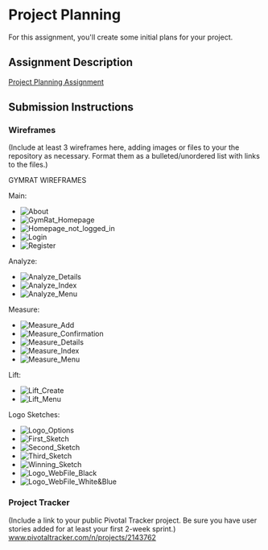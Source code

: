 # Project Planning
For this assignment, you'll create some initial plans for your project.

## Assignment Description
[Project Planning Assignment](https://education.launchcode.org/liftoff/assignments/planning/)

## Submission Instructions

### Wireframes

(Include at least 3 wireframes here, adding images or files to your the repository as necessary. Format them as a bulleted/unordered list with links to the files.)

GYMRAT WIREFRAMES

Main:
* ![About](https://www.dropbox.com/s/ct59qn1wemtra38/About.jpg?dl=0)
* ![GymRat_Homepage](https://www.dropbox.com/s/rtus1a3xlbtff4g/GymRat_Homepage.jpg?raw=1)
* ![Homepage_not_logged_in](https://www.dropbox.com/s/jt8cjwb51m5pmg4/Homepage_not_logged_in.jpg?raw=1)
* ![Login](https://www.dropbox.com/s/wr25k0whpmtn4g3/Login.jpg?raw=1)
* ![Register](https://www.dropbox.com/s/rfkafe3wa47eob7/Register.jpg?raw=1)

Analyze:
* ![Analyze_Details](https://www.dropbox.com/s/ye9953p451lx99p/Analyze_Details.jpg?raw=1)
* ![Analyze_Index](https://www.dropbox.com/s/ghmw46uybfq6gqk/Analyze_Index.jpg?raw=1)
* ![Analyze_Menu](https://www.dropbox.com/s/qacry1260cn5zuu/Analyze_Menu.jpg?raw=1)

Measure:
* ![Measure_Add](https://www.dropbox.com/s/54rbqojo44e2y6n/Measure_Add.jpg?raw=1)
* ![Measure_Confirmation](https://www.dropbox.com/s/9vf9bq8uahdfm55/Measure_Confirmation.jpg?raw=1)
* ![Measure_Details](https://www.dropbox.com/s/ekk8furg8sb5w6t/Measure_Details.jpg?raw=1)
* ![Measure_Index](https://www.dropbox.com/s/rzmd8eiyb67yp15/Measure_Index.jpg?raw=1)
* ![Measure_Menu](https://www.dropbox.com/s/8kyekulisxrrwsr/Measure_Menu.jpg?raw=1)

Lift:
* ![Lift_Create](https://www.dropbox.com/s/ekcmsgn32k6biio/Lift_Create.jpg?raw=1)
* ![Lift_Menu](https://www.dropbox.com/s/ouq0ri7xxolyt0y/Lift_Menu.jpg?raw=1)

Logo Sketches:
* ![Logo_Options](https://www.dropbox.com/s/gfwj2rkbm4y4rzy/Image%20uploaded%20from%20iOS%283%29.jpg?raw=1)
* ![First_Sketch](https://www.dropbox.com/s/clv8ipw6jw9c1u8/Image%20uploaded%20from%20iOS.jpg?raw=1)
* ![Second_Sketch](https://www.dropbox.com/s/tcj2wlj9bsq6opu/Image%20uploaded%20from%20iOS%282%29.jpg?raw=1)
* ![Third_Sketch](https://www.dropbox.com/s/tksynf621ivbncn/Image%20uploaded%20from%20iOS%281%29.jpg?raw=1)
* ![Winning_Sketch](https://www.dropbox.com/s/rcpzq5ttzx55pvn/Image%20uploaded%20from%20iOS%284%29.jpg?raw=1)
* ![Logo_WebFile_Black](https://www.dropbox.com/s/s3o61euxo7fj7bd/Black%20Version.png?raw=1)
* ![Logo_WebFile_White&Blue](https://www.dropbox.com/s/n3teipddkqww04i/Blue%20Version.png?raw=1)

### Project Tracker

(Include a link to your public Pivotal Tracker project. Be sure you have user stories added for at least your first 2-week sprint.)
www.pivotaltracker.com/n/projects/2143762